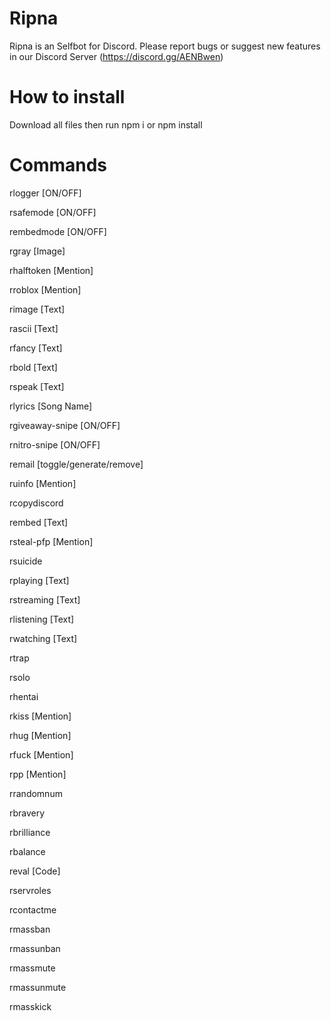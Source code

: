 # Ripna
Ripna is an Selfbot for Discord.
Please report bugs or suggest new features in our Discord Server (https://discord.gg/AENBwen)

# How to install
Download all files then run npm i or npm install

# Commands
rlogger [ON/OFF]

rsafemode [ON/OFF]

rembedmode [ON/OFF]

rgray [Image]

rhalftoken [Mention]

rroblox [Mention]

rimage [Text]

rascii [Text]

rfancy [Text]

rbold [Text]

rspeak [Text]

rlyrics [Song Name]

rgiveaway-snipe [ON/OFF]

rnitro-snipe [ON/OFF]

remail [toggle/generate/remove]

ruinfo [Mention]

rcopydiscord

rembed [Text]

rsteal-pfp [Mention]

rsuicide

rplaying [Text]

rstreaming [Text]

rlistening [Text]

rwatching [Text]

rtrap

rsolo

rhentai

rkiss [Mention]

rhug [Mention]

rfuck [Mention]

rpp [Mention]

rrandomnum

rbravery

rbrilliance

rbalance

reval [Code]

rservroles

rcontactme

rmassban

rmassunban

rmassmute

rmassunmute

rmasskick
